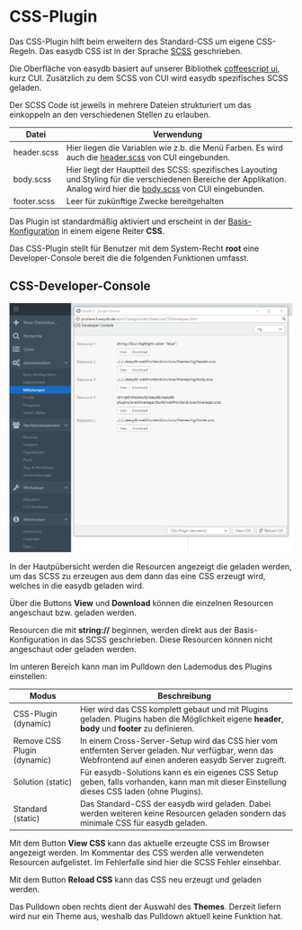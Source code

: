 # CSS-Plugin

Das CSS-Plugin hilft beim erweitern des Standard-CSS um eigene CSS-Regeln. Das easydb CSS ist in der Sprache [SCSS](http://sass-lang.com/) geschrieben.

Die Oberfläche von easydb basiert auf unserer Bibliothek [coffeescript ui](https://github.com/programmfabrik/coffeescript-ui), kurz CUI. Zusätzlich zu dem SCSS von CUI wird easydb spezifisches SCSS geladen.

Der SCSS Code ist jeweils in mehrere Dateien strukturiert um das einkoppeln an den verschiedenen Stellen zu erlauben.

|Datei|Verwendung|
|--|--|
|header.scss|Hier liegen die Variablen wie z.b. die Menü Farben. Es wird auch die [header.scss](https://github.com/programmfabrik/coffeescript-ui/blob/master/src/scss/themes/ng/header.scss) von CUI eingebunden.|
|body.scss|Hier liegt der Hauptteil des SCSS: spezifisches Layouting und Styling für die verschiedenen Bereiche der Applikation. Analog wird hier die [body.scss](https://github.com/programmfabrik/coffeescript-ui/blob/master/src/scss/themes/ng/body.scss) von CUI eingebunden.|
|footer.scss|Leer für zukünftige Zwecke bereitgehalten|

Das Plugin ist standardmäßig aktiviert und erscheint in der [Basis-Konfiguration](../base-config/base-config.md#design) in einem eigene Reiter **CSS**.

Das CSS-Plugin stellt für Benutzer mit dem System-Recht **root** eine Developer-Console bereit die die folgenden Funktionen umfasst.

## CSS-Developer-Console

![CSS-Developer-Console](cssdeveloper.png)

In der Hautpübersicht werden die Resourcen angezeigt die geladen werden, um das SCSS zu erzeugen aus dem dann das eine CSS erzeugt wird, welches in die easydb geladen wird.

Über die Buttons **View** und **Download** können die einzelnen Resourcen angeschaut bzw. geladen werden.

Resourcen die mit **string://** beginnen, werden direkt aus der Basis-Konfiguration in das SCSS geschrieben. Diese Resourcen können nicht angeschaut oder geladen werden.

Im unteren Bereich kann man im Pulldown den Lademodus des Plugins einstellen:

|Modus|Beschreibung|
|--|--|
|CSS-Plugin (dynamic)|Hier wird das CSS komplett gebaut und mit Plugins geladen. Plugins haben die Möglichkeit eigene **header**, **body** und **footer** zu definieren.|
|Remove CSS Plugin (dynamic)|In einem Cross-Server-Setup wird das CSS hier vom entfernten Server geladen. Nur verfügbar, wenn das Webfrontend auf einen anderen easydb Server zugreift.|
|Solution (static)|Für easydb-Solutions kann es ein eigenes CSS Setup geben, falls vorhanden, kann man mit dieser Einstellung dieses CSS laden (ohne Plugins).|
|Standard (static)|Das Standard-CSS der easydb wird geladen. Dabei werden weiteren keine Resourcen geladen sondern das minimale CSS für easydb geladen.|

Mit dem Button **View CSS** kann das aktuelle erzeugte CSS im Browser angezeigt werden. Im Kommentar des CSS werden alle verwendeten Resourcen aufgelistet. Im Fehlerfalle sind hier die SCSS Fehler einsehbar.

Mit dem Button **Reload CSS** kann das CSS neu erzeugt und geladen werden.

Das Pulldown oben rechts dient der Auswahl des **Themes**. Derzeit liefern wird nur ein Theme aus, weshalb das Pulldown aktuell keine Funktion hat.
